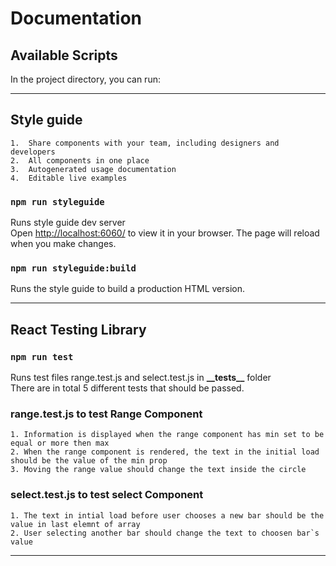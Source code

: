 # Documentation

## Available Scripts

In the project directory, you can run:

---

## Style guide

    1.  Share components with your team, including designers and developers
    2.  All components in one place
    3.  Autogenerated usage documentation
    4.  Editable live examples

### `npm run styleguide`

Runs style guide dev server\
Open [http://localhost:6060/](http://localhost:6060/) to view it in your browser.
The page will reload when you make changes.

### `npm run styleguide:build`

Runs the style guide to build a production HTML version.

---

## React Testing Library

### `npm run test`

Runs test files range.test.js and select.test.js in **\_\_tests\_\_** folder\
There are in total 5 different tests that should be passed.

### range.test.js to test Range Component

    1. Information is displayed when the range component has min set to be equal or more then max
    2. When the range component is rendered, the text in the initial load should be the value of the min prop
    3. Moving the range value should change the text inside the circle

### select.test.js to test select Component

    1. The text in intial load before user chooses a new bar should be the value in last elemnt of array
    2. User selecting another bar should change the text to choosen bar`s value

---
